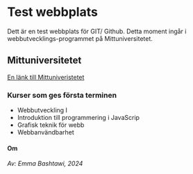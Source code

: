 # Test webbplats 
Dett är en test webbplats för GIT/ Github. Detta moment ingår i webbutvecklings-programmet på Mittuniversitetet.

## Mittuniversitetet

[En länk till Mittuniveristetet](www.miun.se)

### Kurser som ges första terminen
* Webbutveckling I
* Introduktion till programmering i JavaScrip
* Grafisk teknik för webb
* Webbanvändbarhet

#### Om
_Av: Emma Bashtawi, 2024_
  




